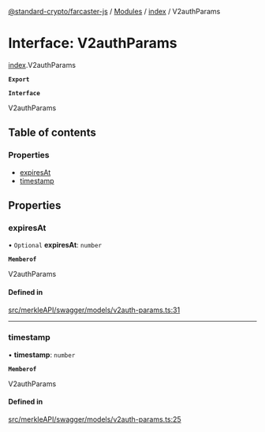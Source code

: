 [@standard-crypto/farcaster-js](../README.md) / [Modules](../modules.md) / [index](../modules/index.md) / V2authParams

# Interface: V2authParams

[index](../modules/index.md).V2authParams

**`Export`**

**`Interface`**

V2authParams

## Table of contents

### Properties

- [expiresAt](index.V2authParams.md#expiresat)
- [timestamp](index.V2authParams.md#timestamp)

## Properties

### expiresAt

• `Optional` **expiresAt**: `number`

**`Memberof`**

V2authParams

#### Defined in

[src/merkleAPI/swagger/models/v2auth-params.ts:31](https://github.com/standard-crypto/farcaster-js/blob/main/src/merkleAPI/swagger/models/v2auth-params.ts#L31)

___

### timestamp

• **timestamp**: `number`

**`Memberof`**

V2authParams

#### Defined in

[src/merkleAPI/swagger/models/v2auth-params.ts:25](https://github.com/standard-crypto/farcaster-js/blob/main/src/merkleAPI/swagger/models/v2auth-params.ts#L25)
